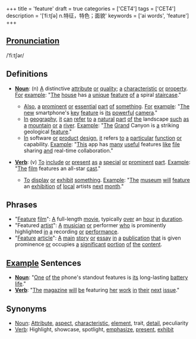 +++
title = 'feature'
draft = true
categories = ['CET4']
tags = ['CET4']
description = '[ˈfiːt∫ə] n.特征，特色；面貌'
keywords = ['ai words', 'feature']
+++

## [Pronunciation](/post/pronunciation/)
/ˈfiːtʃər/

## Definitions
- **[Noun](/post/noun/)**: (n) [A](/post/a/) distinctive [attribute](/post/attribute/) [or](/post/or/) [quality](/post/quality/); [a](/post/a/) [characteristic](/post/characteristic/) [or](/post/or/) [property](/post/property/). [For](/post/for/) [example](/post/example/): "[The](/post/the/) [house](/post/house/) has [a](/post/a/) [unique](/post/unique/) [feature](/post/feature/) [of](/post/of/) [a](/post/a/) spiral [staircase](/post/staircase/)."
  - [Also](/post/also/), [a](/post/a/) [prominent](/post/prominent/) [or](/post/or/) [essential](/post/essential/) [part](/post/part/) [of](/post/of/) [something](/post/something/). [For](/post/for/) [example](/post/example/): "[The](/post/the/) [new](/post/new/) smartphone's [key](/post/key/) [feature](/post/feature/) is [its](/post/its/) [powerful](/post/powerful/) [camera](/post/camera/)."
  - [In](/post/in/) [geography](/post/geography/), [it](/post/it/) [can](/post/can/) [refer](/post/refer/) [to](/post/to/) [a](/post/a/) [natural](/post/natural/) [part](/post/part/) [of](/post/of/) [the](/post/the/) landscape [such](/post/such/) [as](/post/as/) [a](/post/a/) [mountain](/post/mountain/) [or](/post/or/) [a](/post/a/) [river](/post/river/). [Example](/post/example/): "[The](/post/the/) [Grand](/post/grand/) Canyon is [a](/post/a/) striking geological [feature](/post/feature/)."
  - [In](/post/in/) software [or](/post/or/) [product](/post/product/) [design](/post/design/), [it](/post/it/) refers [to](/post/to/) [a](/post/a/) [particular](/post/particular/) [function](/post/function/) [or](/post/or/) capability. [Example](/post/example/): "[This](/post/this/) app has [many](/post/many/) [useful](/post/useful/) features [like](/post/like/) [file](/post/file/) sharing [and](/post/and/) real-time collaboration."

- **[Verb](/post/verb/)**: (v) [To](/post/to/) [include](/post/include/) [or](/post/or/) [present](/post/present/) [as](/post/as/) [a](/post/a/) [special](/post/special/) [or](/post/or/) [prominent](/post/prominent/) [part](/post/part/). [Example](/post/example/): "[The](/post/the/) [film](/post/film/) features an all-star [cast](/post/cast/)."
  - [To](/post/to/) [display](/post/display/) [or](/post/or/) [exhibit](/post/exhibit/) [something](/post/something/). [Example](/post/example/): "[The](/post/the/) [museum](/post/museum/) [will](/post/will/) [feature](/post/feature/) an [exhibition](/post/exhibition/) [of](/post/of/) [local](/post/local/) artists [next](/post/next/) [month](/post/month/)."

## Phrases
- "[Feature](/post/feature/) [film](/post/film/)": [A](/post/a/) full-length [movie](/post/movie/), typically [over](/post/over/) an [hour](/post/hour/) [in](/post/in/) [duration](/post/duration/).
- "Featured [artist](/post/artist/)": [A](/post/a/) [musician](/post/musician/) [or](/post/or/) performer [who](/post/who/) is prominently highlighted [in](/post/in/) [a](/post/a/) recording [or](/post/or/) [performance](/post/performance/).
- "[Feature](/post/feature/) [article](/post/article/)": [A](/post/a/) [main](/post/main/) [story](/post/story/) [or](/post/or/) [essay](/post/essay/) [in](/post/in/) [a](/post/a/) [publication](/post/publication/) [that](/post/that/) is given prominence [or](/post/or/) occupies [a](/post/a/) [significant](/post/significant/) [portion](/post/portion/) [of](/post/of/) [the](/post/the/) [content](/post/content/).

## [Example](/post/example/) Sentences
- **[Noun](/post/noun/)**: "[One](/post/one/) [of](/post/of/) [the](/post/the/) phone's standout features is [its](/post/its/) long-lasting [battery](/post/battery/) [life](/post/life/)."
- **[Verb](/post/verb/)**: "[The](/post/the/) [magazine](/post/magazine/) [will](/post/will/) [be](/post/be/) featuring [her](/post/her/) [work](/post/work/) [in](/post/in/) [their](/post/their/) [next](/post/next/) [issue](/post/issue/)."

## Synonyms
- [Noun](/post/noun/): [Attribute](/post/attribute/), [aspect](/post/aspect/), [characteristic](/post/characteristic/), [element](/post/element/), trait, [detail](/post/detail/), peculiarity
- [Verb](/post/verb/): Highlight, showcase, spotlight, [emphasize](/post/emphasize/), [present](/post/present/), [exhibit](/post/exhibit/)
